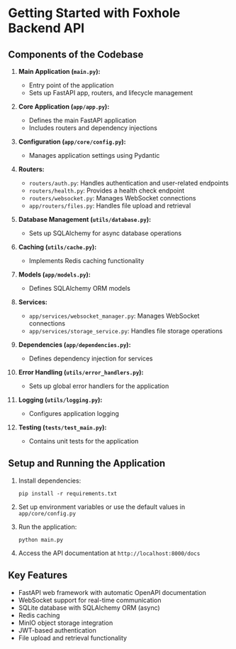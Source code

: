 # Getting Started with Foxhole Backend API

## Components of the Codebase

1. **Main Application (`main.py`):**
   - Entry point of the application
   - Sets up FastAPI app, routers, and lifecycle management

2. **Core Application (`app/app.py`):**
   - Defines the main FastAPI application
   - Includes routers and dependency injections

3. **Configuration (`app/core/config.py`):**
   - Manages application settings using Pydantic

4. **Routers:**
   - `routers/auth.py`: Handles authentication and user-related endpoints
   - `routers/health.py`: Provides a health check endpoint
   - `routers/websocket.py`: Manages WebSocket connections
   - `app/routers/files.py`: Handles file upload and retrieval

5. **Database Management (`utils/database.py`):**
   - Sets up SQLAlchemy for async database operations

6. **Caching (`utils/cache.py`):**
   - Implements Redis caching functionality

7. **Models (`app/models.py`):**
   - Defines SQLAlchemy ORM models

8. **Services:**
   - `app/services/websocket_manager.py`: Manages WebSocket connections
   - `app/services/storage_service.py`: Handles file storage operations

9. **Dependencies (`app/dependencies.py`):**
   - Defines dependency injection for services

10. **Error Handling (`utils/error_handlers.py`):**
    - Sets up global error handlers for the application

11. **Logging (`utils/logging.py`):**
    - Configures application logging

12. **Testing (`tests/test_main.py`):**
    - Contains unit tests for the application

## Setup and Running the Application

1. Install dependencies:
   ```
   pip install -r requirements.txt
   ```

2. Set up environment variables or use the default values in `app/core/config.py`

3. Run the application:
   ```
   python main.py
   ```

4. Access the API documentation at `http://localhost:8000/docs`

## Key Features

- FastAPI web framework with automatic OpenAPI documentation
- WebSocket support for real-time communication
- SQLite database with SQLAlchemy ORM (async)
- Redis caching
- MinIO object storage integration
- JWT-based authentication
- File upload and retrieval functionality